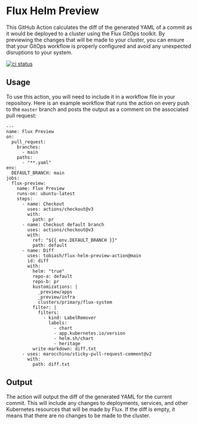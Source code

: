 # Flux Helm Preview

This GitHub Action calculates the diff of the generated YAML of a commit as it would be deployed to a cluster using the Flux GitOps toolkit. By previewing the changes that will be made to your cluster, you can ensure that your GitOps workflow is properly configured and avoid any unexpected disruptions to your system.

[![ci status](https://github.com/USERNAME/REPO/workflows/ci/badge.svg)](https://github.com/USERNAME/REPO/actions)

## Usage

To use this action, you will need to include it in a workflow file in your repository. Here is an example workflow that runs the action on every push to the `master` branch and posts the output as a comment on the associated pull request:

```
---
name: Flux Preview
on:
  pull_request:
    branches:
      - main
    paths:
      - "**.yaml"
env:
  DEFAULT_BRANCH: main
jobs:
  flux-preview:
    name: Flux Preview
    runs-on: ubuntu-latest
    steps:
      - name: Checkout
        uses: actions/checkout@v3
        with:
          path: pr
      - name: Checkout default branch
        uses: actions/checkout@v3
        with:
          ref: "${{ env.DEFAULT_BRANCH }}"
          path: default
      - name: Diff
        uses: tobiash/flux-helm-preview-action@main
        id: diff
        with:
          helm: "true"
          repo-a: default
          repo-b: pr
          kustomizations: |
            _preview/apps
            _preview/infra
            clusters/primary/flux-system
          filter: |
            filters:
              - kind: LabelRemover
                labels:
                  - chart
                  - app.kubernetes.io/version
                  - helm.sh/chart
                  - heritage
          write-markdown: diff.txt
      - uses: marocchino/sticky-pull-request-comment@v2
        with:
          path: diff.txt
```

## Output

The action will output the diff of the generated YAML for the current commit. This will include any changes to deployments, services, and other Kubernetes resources that will be made by Flux. If the diff is empty, it means that there are no changes to be made to the cluster.


